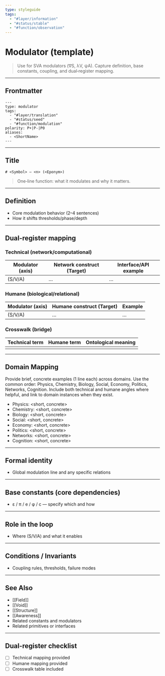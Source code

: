 ```yaml
---
type: styleguide
tags:
  - "#layer/information"
  - "#status/stable"
  - "#function/observation"
---
```


# Modulator (template)

> Use for SVA modulators (∇S, λV, ψA). Capture definition, base constants, coupling, and dual‑register mapping.

---

## Frontmatter

```
---
type: modulator
tags:
  - "#layer/translation"
  - "#status/seed"
  - "#function/modulation"
polarity: P+|P-|P0
aliases:
  - <ShortName>
---
```

---

## Title

`# <Symbol> — <n> (<Eponym>)`

> One‑line function: what it modulates and why it matters.

---

## Definition

- Core modulation behavior (2–4 sentences)
- How it shifts thresholds/phase/depth

---

## Dual‑register mapping

### Technical (network/computational)

| Modulator (axis) | Network construct (Target) | Interface/API example |
|------------------|----------------------------|-----------------------|
| <symbol> (S/V/A) | …                          | …                     |

### Humane (biological/relational)

| Modulator (axis) | Humane construct (Target) | Example |
|------------------|---------------------------|---------|
| <symbol> (S/V/A) | …                         | …       |

### Crosswalk (bridge)

| Technical term | Humane term | Ontological meaning |
|----------------|-------------|---------------------|
| <tech term>    | <felt term> | <shared meaning>   |

---

## Domain Mapping

Provide brief, concrete examples (1 line each) across domains. Use the common order: Physics, Chemistry, Biology, Social, Economy, Politics, Networks, Cognition. Include both technical and humane angles where helpful, and link to domain instances when they exist.

- Physics: <short, concrete>
- Chemistry: <short, concrete>
- Biology: <short, concrete>
- Social: <short, concrete>
- Economy: <short, concrete>
- Politics: <short, concrete>
- Networks: <short, concrete>
- Cognition: <short, concrete>

---

## Formal identity

- Global modulation line and any specific relations

---

## Base constants (core dependencies)

- ε / π / e / φ / c — specify which and how

---

## Role in the loop

- Where (S/V/A) and what it enables

---

## Conditions / Invariants

- Coupling rules, thresholds, failure modes

---

## See Also

- [[Field]]
- [[Void]]
- [[Structure]]
- [[Awareness]]
- Related constants and modulators
- Related primitives or interfaces

---

## Dual‑register checklist

- [ ] Technical mapping provided
- [ ] Humane mapping provided
- [ ] Crosswalk table included